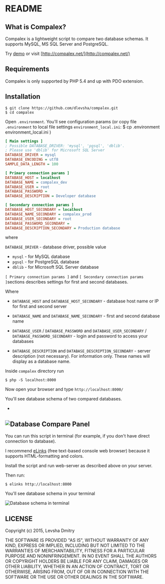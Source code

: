 # README

## What is Compalex?
Compalex is a lightweight script to compare two database schemas. It supports MySQL, MS SQL Server and PostgreSQL.

Try [demo](http://demo.compalex.net/) or visit [http://compalex.net/](http://compalex.net/)


## Requirements
Compalex is only supported by PHP 5.4 and up with PDO extension.

## Installation
	$ git clone https://github.com/dlevsha/compalex.git
	$ cd compalex
	
Open `.environment`. You'll see configuration params
(or copy file `.environment` to local file settings `environment_local.ini`:
        $ cp .environment environment_local.ini
)

```ini
[ Main settings ]
; Possible DATABASE_DRIVER: 'mysql', 'pgsql', 'dblib'.
; Please use 'dblib' for Microsoft SQL Server
DATABASE_DRIVER = mysql
DATABASE_ENCODING = utf8
SAMPLE_DATA_LENGTH = 100

[ Primary connection params ]
DATABASE_HOST = localhost
DATABASE_NAME = compalex_dev
DATABASE_USER = root
DATABASE_PASSWORD =
DATABASE_DESCRIPTION = Developer database

[ Secondary connection params ]
DATABASE_HOST_SECONDARY = localhost
DATABASE_NAME_SECONDARY = compalex_prod
DATABASE_USER_SECONDARY = root
DATABASE_PASSWORD_SECONDARY =
DATABASE_DESCRIPTION_SECONDARY = Production database
```

where 

`DATABASE_DRIVER` - database driver, possible value

- `mysql` - for MySQL database
- `pgsql` - for PostgreSQL database
- `dblib` - for Microsoft SQL Server database

`[ Primary connection params ]` and `[ Secondary connection params ]`sections describes settings for first and second databases.

Where

- `DATABASE_HOST` and `DATABASE_HOST_SECONDARY`  - database host name or IP for first and second server

- `DATABASE_NAME` and `DATABASE_NAME_SECONDARY` - first and second database name

- `DATABASE_USER` / `DATABASE_PASSWORD`  and `DATABASE_USER_SECONDARY` / `DATABASE_PASSWORD_SECONDARY` - login and password to access your databases 

- `DATABASE_DESCRIPTION` and `DATABASE_DESCRIPTION_SECONDARY` - server description (not necessary). For information only. These names will display as a database name.

Inside `compalex` directory run  

	$ php -S localhost:8000
	
Now open your browser and type `http://localhost:8000/`

You'll see database schema of two compared databases.

-
![Database Compare Panel](https://cloud.githubusercontent.com/assets/1639576/9703302/1327b858-5488-11e5-856a-96b139c7b938.png)	
-

You can run this script in terminal (for example, if you don't have direct connection to database).

I recommend [eLinks](https://en.wikipedia.org/wiki/ELinks) (free text-based console web browser) because it supports HTML-formatting and colors.

Install the script and run web-server as described above on your server. 

Then run:

	$ elinks http://localhost:8000

You'll see database schema in your terminal

![Database schema in terminal](https://cloud.githubusercontent.com/assets/1639576/10304652/248de29e-6c24-11e5-863b-c94bf337f47d.png)

LICENSE
-------

Copyright (c) 2015, Levsha Dmitry

THE SOFTWARE IS PROVIDED "AS IS", WITHOUT WARRANTY OF ANY KIND, EXPRESS OR
IMPLIED, INCLUDING BUT NOT LIMITED TO THE WARRANTIES OF MERCHANTABILITY,
FITNESS FOR A PARTICULAR PURPOSE AND NONINFRINGEMENT. IN NO EVENT SHALL THE
AUTHORS OR COPYRIGHT HOLDERS BE LIABLE FOR ANY CLAIM, DAMAGES OR OTHER
LIABILITY, WHETHER IN AN ACTION OF CONTRACT, TORT OR OTHERWISE, ARISING FROM,
OUT OF OR IN CONNECTION WITH THE SOFTWARE OR THE USE OR OTHER DEALINGS IN
THE SOFTWARE.
	